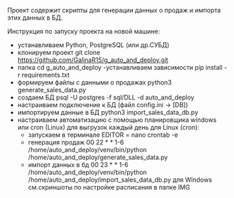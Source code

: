 Проект содержит скрипты для генерации данных о продаж и импорта этих данных в БД. 

Инструкция по запуску проекта на новой машине:
- устанавливаем Python, PostgreSQL (или др.СУБД)
- клонируем проект
  git clone https://github.com/GalinaR15/g_auto_and_deploy.git
- папка
  cd g_auto_and_deploy
-устанавливаем зависимости
  pip install -r requirements.txt
- формируем файлы с данными о продажах
  python3 generate_sales_data.py
- создаем БД
  psql -U postgres -f sql/DLL -d auto_and_deploy
- настраиваем подключение к БД (файл config.ini -> [DB])
- импортируем данные в БД
  python3 import_sales_data_db.py
- настраиваем автоматизацию с помощью планировщика windows или cron (Linux) для выгрузок каждый день
  для Linux (cron):
  	- запускаем в терминале
  	  EDITOR = nano crontab -e
  	- генерация продаж
  	  00 22 * * 1-6 /home/auto_and_deploy/venv/bin/python /home/auto_and_deploy/generate_sales_data.py
  	- импорт данных в бд
  	  00 23 * * 1-6 /home/auto_and_deploy/venv/bin/python /home/auto_and_deploy/import_sales_data_db.py
  для Windows см.скриншоты по настройке расписания в папке IMG




